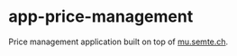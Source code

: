 # app-price-management

Price management application built on top of [mu.semte.ch](https://mu.semte.ch).
